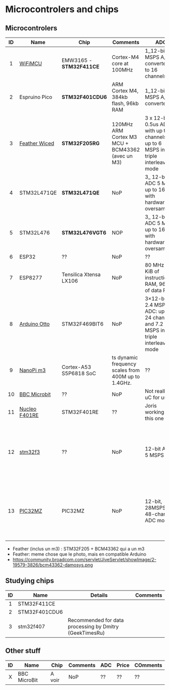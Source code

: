 # Microcontrolers and chips

## Microcontrolers

| ID | Name | Chip | Comments | ADC | Price | COmments | 
| :--: | -------- | -------------- | ---------- | ---- | ---- | ---- | 
| 1 | [WiFiMCU](https://hackspark.fr/fr/wifimcu-wireless-wifi-dev-board-lua-scripting-emw3165-wifi-32bit-mcu.html) | EMW3165 - __STM32F411CE__ | Cortex-M4 core at 100MHz | 1_12-bit, 2.4 MSPS A/D converter: up to 16 channels | 8$ | Has wifi | 
| 2 | Espruino Pico | __STM32F401CDU6__ | ARM Cortex M4, 384kb flash, 96kb RAM | 1_12-bit, 2.4 MSPS A/D converter | 24$ (Adafruit) | No wifi, smart USB plug, DSP instructions | 
| 3 | [Feather Wiced](https://www.adafruit.com/products/3056) | __STM32F205RG__ | 120MHz ARM Cortex M3 MCU + BCM43362 (avec un M3) | 3 x 12-bit, 0.5us ADCs with up to 24 channels and up to 6 MSPS in triple interleaved mode | 34$ | Has wifi, support for battery | 
| 4 | STM32L471QE | __STM32L471QE__ | NoP | 3_ 12-bit ADC 5 Msps, up to 16-bit with hardware oversampling | ?? | ?? | 
| 5 | STM32L476 | __STM32L476VGT6__ | NOP | 3_ 12-bit ADC 5 Msps, up to 16-bit with hardware oversampling | [19$ dev-kit](http://www2.st.com/content/st_com/en/products/evaluation-tools/product-evaluation-tools/mcu-eval-tools/stm32-mcu-eval-tools/stm32-mcu-discovery-kits/32l476gdiscovery.html?icmp=pf261635_pron_pr_sep2015&sc=stm32l476g-disco) | Cheap, powerfull, nowifi | 
| 6 | ESP32 | ?? | NoP | ?? | ?? | ?? | 
| 7 | ESP8277 | Tensilica Xtensa LX106 | NoP | 80 MHz // 64 KiB of instruction RAM, 96 KiB of data RAM | 3$ | Has WiFi | 
| 8 | [Arduino Otto](http://www.st.com/content/st_com/en/products/evaluation-tools/product-evaluation-tools/mcu-eval-tools/stm32-mcu-eval-tools/stm32-3rd-party-evaluation-tools/ard-otto-stm32.html) | STM32F469BIT6 | NoP | 3×12-bit, 2.4 MSPS ADC: up to 24 channels and 7.2 MSPS in triple interleaved mode | ?? | FAAAAT. Has Wifi through a ESP8266 | 
| 9 | [NanoPi m3](http://nanopi.io/nanopi-m3.html) | Cortex-A53 S5P6818 SoC | ts dynamic frequency scales from 400M up to 1.4GHz. | ?? | ?? | Has WiFi | 
| 10 | [BBC Microbit](https://www.element14.com/community/community/stem-academy/microbit) | ?? | NoP | Not really a uC for us... | ?? | ?? | 
| 11 | [Nucleo F401RE ](http://www.st.com/content/st_com/en/products/evaluation-tools/product-evaluation-tools/mcu-eval-tools/stm32-mcu-eval-tools/stm32-mcu-nucleo/nucleo-f401re.html?icmp=nucleo-ipf_pron_pr-nucleo_feb2014) | STM32F401RE | ?? | Joris working with this one | ?? | ?? | 
| 12 | [stm32f3](http://www.st.com/content/st_com/en/products/microcontrollers/stm32-32-bit-arm-cortex-mcus/stm32f3-series/stm32f334/stm32f334r8.html) | ?? | NoP | 12-bit ADC 5 MSPS  | 5-10$ | Analog and DSP with FPU ARM Cortex-M4 MCU with 64 Kbytes Flash, 72 MHz CPU, CCM, 12-bit ADC 5 MSPS | 
| 13|  [PIC32MZ](hhttp://eu.mouser.com/new/microchip/microchip-pic32mz-mcus/) | PIC32MZ | NoP | 12-bit, 28MSPS, 48-channel ADC module | 5$ | 200MHz/330 DMIPS, M-Class Core, DSP-enhanced core, 12-bit, 28MSPS, 48-channel ADC module | 

* Feather (inclus un m3) : STM32F205 + BCM43362 qui a un m3
* Feather: meme chose que le photo, mais en compatible Arduino
* https://community.broadcom.com/servlet/JiveServlet/showImage/2-19579-3826/bcm43362-damosys.png

## Studying chips

| ID | Name | Details | Comments | 
| :--: | -------- | -------------- | ---------- | 
| 1 | STM32F411CE | | | 
| 2 | STM32F401CDU6 | | | 
| 3 | stm32f407 | Recommended for data processing by Dmitry (GeekTimesRu) | | 

## Other stuff

| ID | Name | Chip | Comments | ADC | Price | COmments | 
| :--: | -------- | -------------- | ---------- | ---- | ---- | ---- | 
| X | BBC MicroBit | A voir | NoP | ?? | ?? | ?? | 


